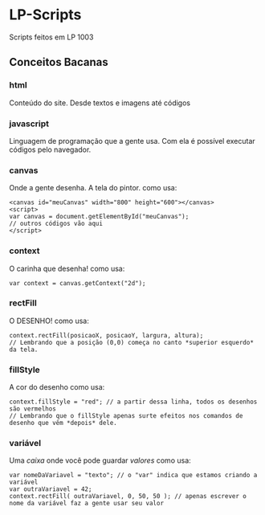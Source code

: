 # LP-Scripts
Scripts feitos em LP 1003

## Conceitos Bacanas

### html
Conteúdo do site. Desde textos e imagens até códigos

### javascript
Linguagem de programação que a gente usa. Com ela é possível executar códigos pelo navegador.

### canvas
Onde a gente desenha. A tela do pintor.
como usa:
```
<canvas id="meuCanvas" width="800" height="600"></canvas>
<script>
var canvas = document.getElementById("meuCanvas");
// outros códigos vão aqui
</script>
```

### context
O carinha que desenha!
como usa:
```
var context = canvas.getContext("2d");
```

### rectFill
O DESENHO!
como usa:
```
context.rectFill(posicaoX, posicaoY, largura, altura);
// Lembrando que a posição (0,0) começa no canto *superior esquerdo* da tela.
```

### fillStyle
A cor do desenho
como usa:
```
context.fillStyle = "red"; // a partir dessa linha, todos os desenhos são vermelhos
// Lembrando que o fillStyle apenas surte efeitos nos comandos de desenho que vêm *depois* dele.
```

### variável
Uma _caixa_ onde você pode guardar _valores_
como usa:
```
var nomeDaVariavel = "texto"; // o "var" indica que estamos criando a variável
var outraVariavel = 42;
context.rectFill( outraVariavel, 0, 50, 50 ); // apenas escrever o nome da variável faz a gente usar seu valor
```
